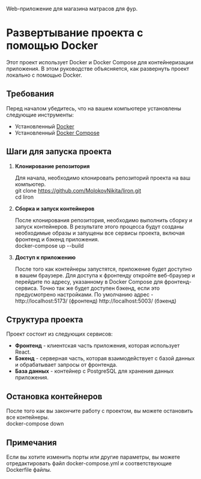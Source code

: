 Web-приложение для магазина матрасов для фур.

# Развертывание проекта с помощью Docker

Этот проект использует Docker и Docker Compose для контейнеризации приложения. В этом руководстве объясняется, как развернуть проект локально с помощью Docker.

## Требования

Перед началом убедитесь, что на вашем компьютере установлены следующие инструменты:

- Установленный [Docker](https://www.docker.com/get-started)<br />
- Установленный [Docker Compose](https://docs.docker.com/compose/install/)<br />

## Шаги для запуска проекта

1. **Клонирование репозитория**

   Для начала, необходимо клонировать репозиторий проекта на ваш компьютер.<br />
   git clone https://github.com/MolokovNikita/liron.git<br />
   cd liron<br />

3. **Сборка и запуск контейнеров**

   После клонирования репозитория, необходимо выполнить сборку и запуск контейнеров. В результате этого процесса будут созданы необходимые образы и запущены все сервисы проекта, включая фронтенд и бэкенд приложения.<br />
   docker-compose up --build

5. **Доступ к приложению**

   После того как контейнеры запустятся, приложение будет доступно в вашем браузере. Для доступа к фронтенду откройте веб-браузер и перейдите по адресу, указанному в Docker Compose для фронтенд-сервиса. Точно так же будет доступен бэкенд, если это предусмотрено настройками.
   По умолчанию адрес - http://localhost:5173/ (фронтенд) http://localhost:5003/ (бэкенд)

## Структура проекта

Проект состоит из следующих сервисов:

- **Фронтенд** - клиентская часть приложения, которая использует React.
- **Бэкенд** - серверная часть, которая взаимодействует с базой данных и обрабатывает запросы от фронтенда.
- **База данных** - контейнер с PostgreSQL для хранения данных приложения.

## Остановка контейнеров

После того как вы закончите работу с проектом, вы можете остановить все контейнеры.<br />
docker-compose down<br />

## Примечания

Если вы хотите изменить порты или другие параметры, вы можете отредактировать файл docker-compose.yml и соответствующие Dockerfile файлы.
